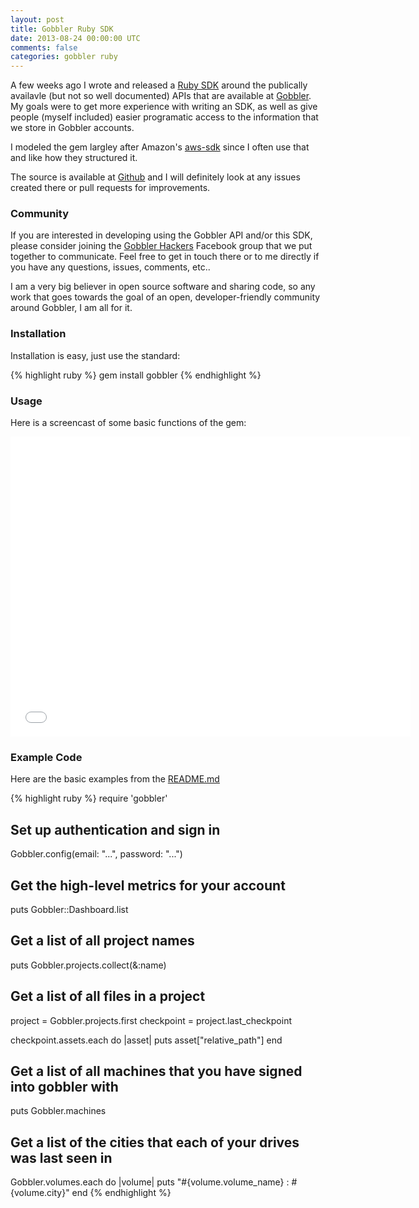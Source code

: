 ```yaml
---           
layout: post
title: Gobbler Ruby SDK
date: 2013-08-24 00:00:00 UTC
comments: false
categories: gobbler ruby
---
```


A few weeks ago I wrote and released a [Ruby
SDK](http://rubygems.org/gems/gobbler) around the publically
availavle (but not so well documented) APIs that are available at
[Gobbler](http://gobbler.com). My goals were to get more experience
with writing an SDK, as well as give people (myself included) easier
programatic access to the information that we store in Gobbler accounts.

I modeled the gem largley after Amazon's [aws-sdk](https://github.com/aws/aws-sdk-ruby)
since I often use that and like how they structured it.

The source is available at [Github](http://github.com/gobbler/gobbler)
and I will definitely look at any issues created there or pull requests
for improvements.


### Community

If you are interested in developing using the Gobbler API and/or this
SDK, please consider joining the [Gobbler Hackers](https://www.facebook.com/groups/518902654857383) Facebook group that we put together to communicate. Feel free to get in touch there or to me directly if you have any questions, issues, comments, etc..

I am a very big believer in open source software and sharing code, so
any work that goes towards the goal of an open, developer-friendly
community around Gobbler, I am all for it.


### Installation

Installation is easy, just use the standard:

{% highlight ruby %}
  gem install gobbler
{% endhighlight %}


### Usage

Here is a screencast of some basic functions of the gem:

<iframe width="640" height="480" src="//www.youtube.com/embed/ROhJqBksov0" frameborder="0" allowfullscreen></iframe>


### Example Code

Here are the basic examples from the [README.md](https://github.com/gobbler/gobbler/blob/master/README.md)

{% highlight ruby %}
  require 'gobbler'

  ## Set up authentication and sign in
  Gobbler.config(email: "...", password: "...")

  ## Get the high-level metrics for your account
  puts Gobbler::Dashboard.list

  ## Get a list of all project names
  puts Gobbler.projects.collect(&:name)

  ## Get a list of all files in a project
  project = Gobbler.projects.first
  checkpoint = project.last_checkpoint

  checkpoint.assets.each do |asset|
    puts asset["relative_path"]
  end

  ## Get a list of all machines that you have signed into gobbler with
  puts Gobbler.machines

  ## Get a list of the cities that each of your drives was last seen in
  Gobbler.volumes.each do |volume|
    puts "#{volume.volume_name} : #{volume.city}"
  end
{% endhighlight %}
